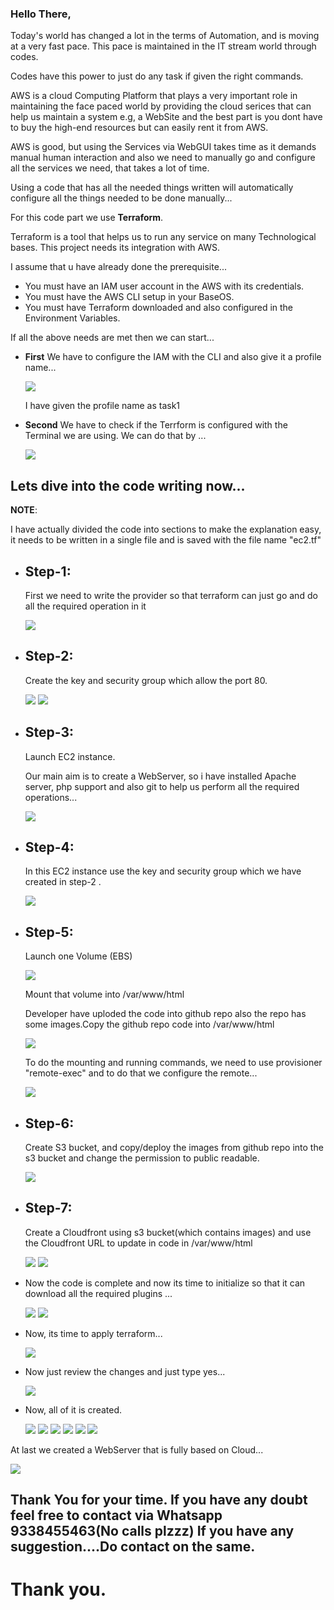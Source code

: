 <h3>Hello There,</h3>

Today's world has changed a lot in the terms of Automation, and is moving at a very fast pace. This pace is maintained in the IT stream world through codes.

Codes have this power to just do any task if given the right commands.

AWS is a cloud Computing Platform that plays a very important role in maintaining the face paced world by providing the cloud serices that can help us maintain a system e.g, a WebSite and the best part is you dont have to buy the high-end resources but can easily rent it from AWS.

AWS is good, but using the Services via WebGUI takes time as it demands manual human interaction and also we need to manually go and configure all the services we need, that takes a lot of time.

Using a code that has all the needed things written will automatically configure all the things needed to be done manually...

For this code part we use <b>Terraform</b>.

Terraform is a tool that helps us to run any service on many Technological bases. This project needs its integration with AWS.

I assume that u have already done the prerequisite...

<ul>
  <li>You must have an IAM user account in the AWS with its credentials.</li>
  <li>You must have the AWS CLI setup in your BaseOS.</li>
  <li>You must have Terraform downloaded and also configured in the Environment Variables.</li>
</ul>

If all the above needs are met then we can start...

<ul>
  <li><b>First</b>
          We have to configure the IAM with the CLI and also give it a profile name...
    
   ![](/Images/Configure.png)
   
   I have given the profile name as task1
  </li>
  <li><b>Second</b>
          We have to check if the Terrform is configured with the Terminal  we are using.
          We can do that by ...
  
  ![](/Images/tversion.png)
  </li>
</ul>
  
  <h2>Lets dive into the code writing now...</h2>
  
  <b>NOTE</b>:<p>I have actually divided the code into sections to make the explanation easy, it needs to be written in a single file and is saved with the file name "ec2.tf"</p>
  
  <ul>
  <li><p><h2>Step-1:</h2>
    First we need to write the provider so that terraform can just go and do all the required operation in it</p>
    
  ![](/Images/provider.png)
  </li>
  <li><p><h2>Step-2: </h2>
  Create the key and security group which allow the port 80.</p>
  
  ![](/Images/key1.png)
  ![](/Images/key2.png)
  </li>
  <li><p><h2>Step-3:</h2>
  Launch EC2 instance.
  
  Our main aim is to create a WebServer, so i have installed Apache server, php support and also git to help us perform all the required operations...
  </p>
  
  ![](/Images/instance.png)
   </li>
   <li><p><h2>Step-4:</h2>
    In this EC2 instance use the key and security group which we have created in step-2 .
  
  ![](/Images/kused.png)
</p>
</li>
<li><p><h2>Step-5:</h2>
  Launch one Volume (EBS)</p> 
  
  ![](/Images/volume1.png)
  
  <p>Mount that volume into /var/www/html
  
 <p>Developer have uploded the code into github repo also the repo has some images.Copy the github repo code into /var/www/html</p>
 
 ![](/Images/github.png)
  
  <p>To do the mounting and running commands, we need to use provisioner "remote-exec" and to do that we configure the remote...</p>
  
  ![](/Images/volume2.png)
</li>
<li><p><h2>Step-6:</h2>
 Create S3 bucket, and copy/deploy the images from github repo into the s3 bucket and change the permission to public readable.
</p>

![](Images/s3.png)

</li>
<li><p><h2>Step-7:</h2>
Create a Cloudfront using s3 bucket(which contains images) and use the Cloudfront URL to  update in code in /var/www/html
</p>

![](Images/cfornt1.png)
![](Images/cfornt2.png)

</li>
<li><p>Now the code is complete and now its time to initialize so that it can download all the required plugins ...</p>

![](Images/init.png)
![](Images/init-1.png)

</li>
<li><p>Now, its time to apply terraform...</p>

![](Images/tappply.png)

</li>
<li><p>Now just review the changes and just type yes...
  
  ![](Images/apply1.png)
  
  </p></li>
  <li><p>Now, all of it is created.</p>
  
  ![](Images/ins1.png)
  ![](Images/K1.png)
  ![](Images/V1.png)
  ![](Images/S1.png)
  ![](Images/S12.png)
  ![](Images/S31.png)
  
  </li>
  </ul>
  <p>At last we created a WebServer that is fully based on Cloud...</p>
  
  ![](Images/Output.png)
  
  <p><h2>Thank You for your time. If you have any doubt feel free to contact via Whatsapp 9338455463(No calls plzzz)
    If you have any suggestion....Do contact on the same.</h2></p>
    
  <p><h1>Thank you.</h1></p>

